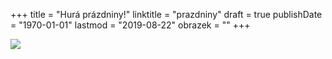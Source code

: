 +++
title = "Hurá prázdniny!"
linktitle = "prazdniny"
draft = true
publishDate = "1970-01-01"
lastmod = "2019-08-22"
obrazek = ""
+++

**![](/assets/media/hurá%20prázdniny.jpg)**
